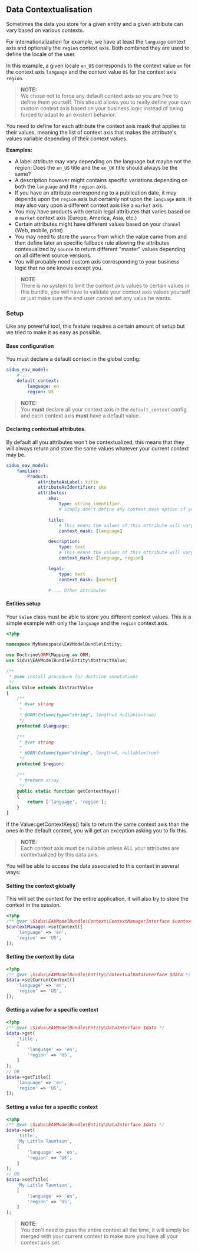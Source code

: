 ## Data Contextualisation

Sometimes the data you store for a given entity and a given attribute can vary based on various contexts.

For internationalization for example, we have at least the ````language```` context axis and optionally the
````region```` context axis. Both combined they are used to define the locale of the user.

In this example, a given locale ````en_US```` corresponds to the context value ````en```` for the context axis
````language```` and the context value ````US```` for the context axis ````region````.

> **NOTE:**<br>
> We chose not to force any default context axis so you are free to define them yourself. This should allows you to
> really define your own custom context axis based on your business logic instead of being forced to adapt to an
> existent behavior.

You need to define for each attribute the context axis mask that applies to their values, meaning the list of context
axis that makes the attribute's values variable depending of their context values.

**Examples:**
- A label attribute may vary depending on the language but maybe not the region: Does the ````en_US```` title and the
  ````en_UK```` title should always be the same?
- A description however might contains specific variations depending on both the ````language```` and the ````region````
  axis.
- If you have an attribute corresponding to a publication date, it may depends upon the ````region```` axis but
  certainly not upon the ````language```` axis. It may also vary upon a different context axis like a ````market````
  axis.
- You may have products with certain legal attributes that varies based on a ````market```` context axis (Europe,
  America, Asia, etc.)
- Certain attributes might have different values based on your ````channel```` (Web, mobile, print)
- You may need to store the ````source```` from which the value came from and then define later an specific fallback
  rule allowing the attributes contexualized by ````source```` to return different "master" values depending on all
  different source versions.
- You will probably need custom axis corresponding to your business logic that no one knows except you.

> **NOTE**<br>
> There is no system to limit the context axis values to certain values in this bundle, you will have to validate your
> context axis values yourself or just make sure the end user cannot set any value he wants.

### Setup

Like any powerful tool, this feature requires a certain amount of setup but we tried to make it as easy as possible.

#### Base configuration

You must declare a default context in the global config:

````yaml
sidus_eav_model:
    # ...
    default_context:
        language: en
        region: US
````

> **NOTE:**<br>
> You **must** declare all your context axis in the ````default_context```` config and each context axis **must** have
> a default value.

#### Declaring contextual attributes.

By default all you attributes won't be contextualized, this means that they will always return and store the same values
whatever your current context may be.

````yaml
sidus_eav_model:
    families:
        Product:
            attributeAsLabel: title
            attributeAsIdentifier: sku
            attributes:
                sku:
                    type: string_identifier
                    # Simply don't define any context_mask option if you don't want your attribute to be contextualized

                title:
                    # This means the values of this attribute will vary depending on the language
                    context_mask: [language]

                description:
                    type: text
                    # This means the values of this attribute will vary depending on the language AND the region
                    context_mask: [language, region]

                legal:
                    type: text
                    context_mask: [market]

                # ... Other attributes
````

#### Entities setup

Your ````Value```` class must be able to store you different context values. This is a simple example with only the
````language```` and the ````region```` context axis.

````php
<?php

namespace MyNamespace\EAVModelBundle\Entity;

use Doctrine\ORM\Mapping as ORM;
use Sidus\EAVModelBundle\Entity\AbstractValue;

/**
 * @see install procedure for doctrine annotations
 */
class Value extends AbstractValue
{
    /**
     * @var string
     *
     * @ORM\Column(type="string", length=3 nullable=true)
     */
    protected $language;

    /**
     * @var string
     *
     * @ORM\Column(type="string", length=4, nullable=true)
     */
    protected $region;

    /**
     * @return array
     */
    public static function getContextKeys()
    {
        return ['language', 'region'];
    }
}
````

If the Value::getContextKeys() fails to return the same context axis than the ones in the default context, you will get
an exception asking you to fix this.

> **NOTE:**<br>
> Each context axis must be nullable unless ALL your attributes are contextualized by this data axis.

You will be able to access the data associated to this context in several ways:

#### Setting the context globally

This will set the context for the entire application, it will also try to store the context in the session.
````php
<?php
/** @var \Sidus\EAVModelBundle\Context\ContextManagerInterface $contextManager */
$contextManager->setContext([
    'language' => 'en',
    'region' => 'US',
]);
````

#### Setting the context by data
````php
<?php
/** @var \Sidus\EAVModelBundle\Entity\ContextualDataInterface $data */
$data->setCurrentContext([
    'language' => 'en',
    'region' => 'US',
]);
````

#### Getting a value for a specific context
````php
<?php
/** @var \Sidus\EAVModelBundle\Entity\DataInterface $data */
$data->get(
    'title',
    [
        'language' => 'en',
        'region' => 'US',
    ]
);
// OR
$data->getTitle([
    'language' => 'en',
    'region' => 'US',
]);
````

#### Setting a value for a specific context
````php
<?php
/** @var \Sidus\EAVModelBundle\Entity\DataInterface $data */
$data->set(
    'title',
    'My Little Tauntaun',
    [
        'language' => 'en',
        'region' => 'US',
    ]
);
// OR
$data->setTitle(
    'My Little Tauntaun',
    [
        'language' => 'en',
        'region' => 'US',
    ]
);
````

> **NOTE**:<br>
> You don't need to pass the entire context all the time, it will simply be merged with your current context to make
> sure you have all your context axis set.
